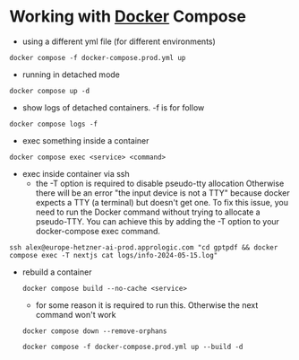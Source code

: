 # Working with [Docker](/docker.md) Compose

- using a different yml file (for different environments)

```
docker compose -f docker-compose.prod.yml up
```

- running in detached mode

```
docker compose up -d
```

- show logs of detached containers. -f is for follow

```
docker compose logs -f
```

- exec something inside a container

```
docker compose exec <service> <command>
```

- exec inside container via ssh
  - the -T option is required to disable pseudo-tty allocation
    Otherwise there will be an error "the input device is not a TTY" because
    docker expects a TTY (a terminal) but doesn't get one. To fix this issue, you
    need to run the Docker command without trying to allocate a pseudo-TTY. You
    can achieve this by adding the -T option to your docker-compose exec command.

```
ssh alex@europe-hetzner-ai-prod.apprologic.com "cd gptpdf && docker compose exec -T nextjs cat logs/info-2024-05-15.log"
```

- rebuild a container

  ```
  docker compose build --no-cache <service>
  ```

  - for some reason it is required to run this. Otherwise the next command won't work

  ```
  docker compose down --remove-orphans
  ```

  ```
  docker compose -f docker-compose.prod.yml up --build -d
  ```
